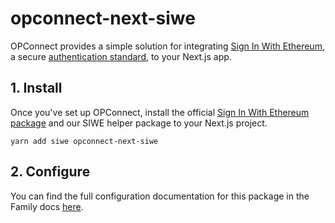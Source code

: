 # opconnect-next-siwe

OPConnect provides a simple solution for integrating [Sign In With Ethereum](https://login.xyz), a secure [authentication standard](https://docs.login.xyz/general-information/siwe-overview/eip-4361), to your Next.js app.

## 1. Install

Once you've set up OPConnect, install the official [Sign In With Ethereum package](https://www.npmjs.com/package/siwe) and our SIWE helper package to your Next.js project.

```
yarn add siwe opconnect-next-siwe
```

## 2. Configure

You can find the full configuration documentation for this package in the Family docs [here](https://docs.family.co/connectkit/auth-with-nextjs).

